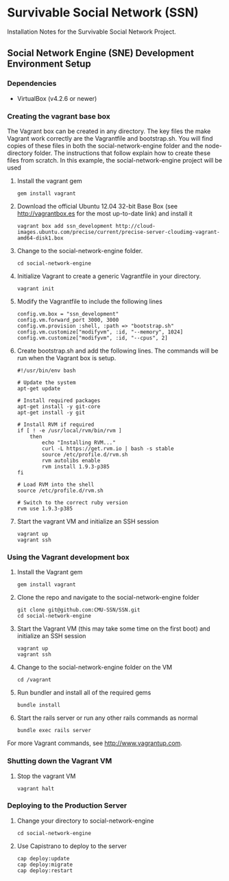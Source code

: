 # Survivable Social Network (SSN)

Installation Notes for the Survivable Social Network Project.  

## Social Network Engine (SNE) Development Environment Setup

### Dependencies
- VirtualBox (v4.2.6 or newer)

### Creating the vagrant base box 
The Vagrant box can be created in any directory.  The key files the make Vagrant work correctly are the Vagrantfile and bootstrap.sh.  You will find copies of these files in both the social-network-engine folder and the node-directory folder.  The instructions that follow explain how to create these files from scratch.  In this example, the social-network-engine project will be used

1. Install the vagrant gem

	```
	gem install vagrant
	```
	
2. Download the official Ubuntu 12.04 32-bit Base Box (see http://vagrantbox.es for the most up-to-date link) and install it

	```
	vagrant box add ssn_development http://cloud-images.ubuntu.com/precise/current/precise-server-cloudimg-vagrant-amd64-disk1.box
	```

3. Change to the social-network-engine folder. 

	```
	cd social-network-engine
	```

4. Initialize Vagrant to create a generic Vagrantfile in your directory.

	```
	vagrant init
	```

5. Modify the Vagrantfile to include the following lines

	```
	config.vm.box = "ssn_development" 
	config.vm.forward_port 3000, 3000 
	config.vm.provision :shell, :path => "bootstrap.sh" 
	config.vm.customize["modifyvm", :id, "--memory", 1024] 
	config.vm.customize["modifyvm", :id, "--cpus", 2]		
	```

6. Create bootstrap.sh and add the following lines.  The commands will be run when the Vagrant box is setup.

	```
	#!/usr/bin/env bash

	# Update the system
	apt-get update

	# Install required packages
	apt-get install -y git-core
	apt-get install -y git

	# Install RVM if required
	if [ ! -e /usr/local/rvm/bin/rvm ]
		then
			echo "Installing RVM..."
			curl -L https://get.rvm.io | bash -s stable
			source /etc/profile.d/rvm.sh
			rvm autolibs enable
			rvm install 1.9.3-p385
	fi

	# Load RVM into the shell
	source /etc/profile.d/rvm.sh

	# Switch to the correct ruby version
	rvm use 1.9.3-p385
	```

7. Start the vagrant VM and initialize an SSH session

	```
	vagrant up
	vagrant ssh
	```

### Using the Vagrant development box

1.  Install the Vagrant gem

	```
	gem install vagrant
	```
	
2. Clone the repo and navigate to the social-network-engine folder

	```
	git clone git@github.com:CMU-SSN/SSN.git
	cd social-network-engine
	```	

3. Start the Vagrant VM (this may take some time on the first boot) and initialize an SSH session

	```
	vagrant up
	vagrant ssh
	```

4. Change to the social-network-engine folder on the VM

	```
	cd /vagrant
	```
	
5. Run bundler and install all of the required gems

	```
	bundle install
	```

6. Start the rails server or run any other rails commands as normal

	```
	bundle exec rails server
	```

For more Vagrant commands, see http://www.vagrantup.com.

	
### Shutting down the Vagrant VM

1.  Stop the vagrant VM

	```
	vagrant halt
	```
	
### Deploying to the Production Server

1. Change your directory to social-network-engine

	```
	cd social-network-engine
	```

2. Use Capistrano to deploy to the server

	```
	cap deploy:update
	cap deploy:migrate
	cap deploy:restart
	```
